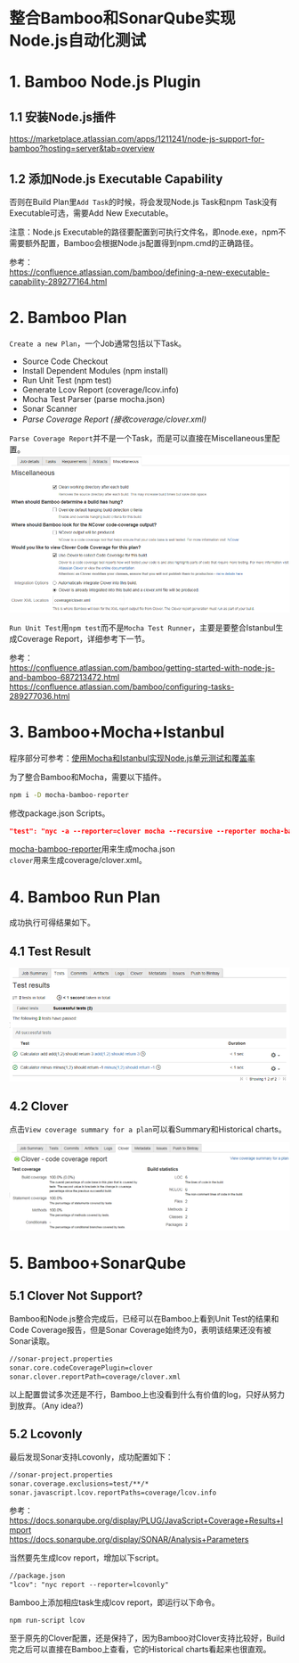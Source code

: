 整合Bamboo和SonarQube实现Node.js自动化测试
====
# 1. Bamboo Node.js Plugin
## 1.1 安装Node.js插件
https://marketplace.atlassian.com/apps/1211241/node-js-support-for-bamboo?hosting=server&tab=overview

## 1.2 添加Node.js Executable Capability
否则在Build Plan里`Add Task`的时候，将会发现Node.js Task和npm Task没有Executable可选，需要Add New Executable。        

注意：Node.js Executable的路径要配置到可执行文件名，即node.exe，npm不需要额外配置，Bamboo会根据Node.js配置得到npm.cmd的正确路径。

参考：      
https://confluence.atlassian.com/bamboo/defining-a-new-executable-capability-289277164.html

# 2. Bamboo Plan
`Create a new Plan`，一个Job通常包括以下Task。
* Source Code Checkout
* Install Dependent Modules (npm install)
* Run Unit Test (npm test)
* Generate Lcov Report (coverage/lcov.info)
* Mocha Test Parser (parse mocha.json)
* Sonar Scanner
* *Parse Coverage Report (接收coverage/clover.xml)*

`Parse Coverage Report`并不是一个Task，而是可以直接在Miscellaneous里配置。
![Miscellaneous](assets/miscellaneous.PNG)

`Run Unit Test`用`npm test`而不是`Mocha Test Runner`，主要是要整合Istanbul生成Coverage Report，详细参考下一节。

参考：   
https://confluence.atlassian.com/bamboo/getting-started-with-node-js-and-bamboo-687213472.html    
https://confluence.atlassian.com/bamboo/configuring-tasks-289277036.html

# 3. Bamboo+Mocha+Istanbul
程序部分可参考：[使用Mocha和Istanbul实现Node.js单元测试和覆盖率](https://blog.csdn.net/prufeng/article/details/83043246)

为了整合Bamboo和Mocha，需要以下插件。  
```bash
npm i -D mocha-bamboo-reporter
```
修改package.json Scripts。   

```json
"test": "nyc -a --reporter=clover mocha --recursive --reporter mocha-bamboo-reporter"
```
[mocha-bamboo-reporter](https://github.com/issacg/mocha-bamboo-reporter)用来生成mocha.json   
`clover`用来生成coverage/clover.xml。

# 4. Bamboo Run Plan

成功执行可得结果如下。

## 4.1 Test Result
![tests](assets/tests.PNG)

## 4.2 Clover
点击`View coverage summary for a plan`可以看Summary和Historical charts。

![clover](assets/clover.PNG)

# 5. Bamboo+SonarQube
## 5.1 Clover Not Support?
Bamboo和Node.js整合完成后，已经可以在Bamboo上看到Unit Test的结果和Code Coverage报告，但是Sonar Coverage始终为0，表明该结果还没有被Sonar读取。
```
//sonar-project.properties
sonar.core.codeCoveragePlugin=clover
sonar.clover.reportPath=coverage/clover.xml
```
以上配置尝试多次还是不行，Bamboo上也没看到什么有价值的log，只好从努力到放弃。（Any idea?)

## 5.2 Lcovonly
最后发现Sonar支持Lcovonly，成功配置如下：

```
//sonar-project.properties
sonar.coverage.exclusions=test/**/*
sonar.javascript.lcov.reportPaths=coverage/lcov.info
```
参考：   
https://docs.sonarqube.org/display/PLUG/JavaScript+Coverage+Results+Import   
https://docs.sonarqube.org/display/SONAR/Analysis+Parameters

当然要先生成lcov report，增加以下script。

```
//package.json
"lcov": "nyc report --reporter=lcovonly"
```
Bamboo上添加相应task生成lcov report，即运行以下命令。

```
npm run-script lcov
```
至于原先的Clover配置，还是保持了，因为Bamboo对Clover支持比较好，Build完之后可以直接在Bamboo上查看，它的Historical charts看起来也很直观。
